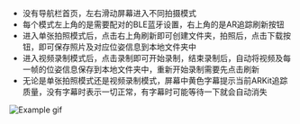 * 没有导航栏首页，左右滑动屏幕进入不同拍摄模式
* 每个模式左上角的是需要配对的BLE蓝牙设置，右上角的是AR追踪刷新按钮
* 进入单张拍照模式后，点击右上角刷新即可创建文件夹，拍照后，点击下载按钮，即可保存照片及对应位姿信息到本地文件夹中
* 进入视频录制模式后，点击录制即可开始录制，结束录制后，自动将视频及每一帧的位姿信息保存到本地文件夹中，重新开始录制需要先点击刷新
* 无论是单张拍照模式还是视频录制模式，屏幕中黄色字幕提示当前ARKit追踪质量，没有字幕时表示一切正常，有字幕时可能等待一下就会自动消失

![Example gif](https://github.com/HillChai/SpacialCompute/blob/main/noNavigation.gif)
